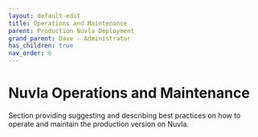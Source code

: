 ```yaml
---
layout: default-edit
title: Operations and Maintenance
parent: Production Nuvla Deployment
grand_parent: Dave - Administrator
has_children: true
nav_order: 6
---
```


Nuvla Operations and Maintenance
================================

Section providing suggesting and describing best practices on how to operate and maintain the production version on Nuvla.
